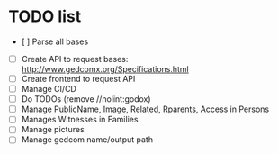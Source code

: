 # TODO list

- [ ] Parse all bases
- [ ] Create API to request bases: http://www.gedcomx.org/Specifications.html
- [ ] Create frontend to request API
- [ ] Manage CI/CD
- [ ] Do TODOs (remove //nolint:godox)
- [ ] Manage PublicName, Image, Related, Rparents, Access in Persons
- [ ] Manages Witnesses in Families
- [ ] Manage pictures
- [ ] Manage gedcom name/output path